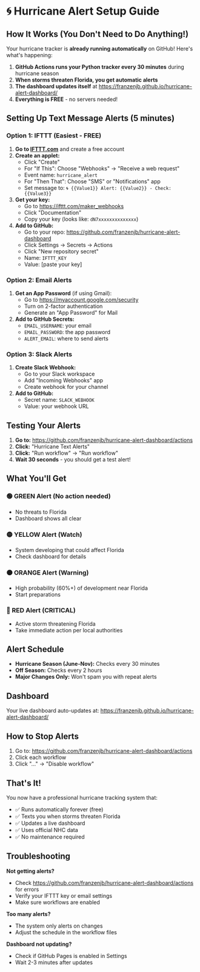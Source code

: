 # 🌀 Hurricane Alert Setup Guide

## How It Works (You Don't Need to Do Anything!)

Your hurricane tracker is **already running automatically** on GitHub! Here's what's happening:

1. **GitHub Actions runs your Python tracker every 30 minutes** during hurricane season
2. **When storms threaten Florida, you get automatic alerts**
3. **The dashboard updates itself** at https://franzenjb.github.io/hurricane-alert-dashboard/
4. **Everything is FREE** - no servers needed!

## Setting Up Text Message Alerts (5 minutes)

### Option 1: IFTTT (Easiest - FREE)

1. **Go to [IFTTT.com](https://ifttt.com)** and create a free account
2. **Create an applet:**
   - Click "Create" 
   - For "If This": Choose "Webhooks" → "Receive a web request"
   - Event name: `hurricane_alert`
   - For "Then That": Choose "SMS" or "Notifications" app
   - Set message to: `🌀 {{Value1}} Alert: {{Value2}} - Check: {{Value3}}`
3. **Get your key:**
   - Go to https://ifttt.com/maker_webhooks
   - Click "Documentation"
   - Copy your key (looks like: `dN7xxxxxxxxxxxxxx`)
4. **Add to GitHub:**
   - Go to your repo: https://github.com/franzenjb/hurricane-alert-dashboard
   - Click Settings → Secrets → Actions
   - Click "New repository secret"
   - Name: `IFTTT_KEY`
   - Value: [paste your key]

### Option 2: Email Alerts

1. **Get an App Password** (if using Gmail):
   - Go to https://myaccount.google.com/security
   - Turn on 2-factor authentication
   - Generate an "App Password" for Mail
2. **Add to GitHub Secrets:**
   - `EMAIL_USERNAME`: your email
   - `EMAIL_PASSWORD`: the app password
   - `ALERT_EMAIL`: where to send alerts

### Option 3: Slack Alerts

1. **Create Slack Webhook:**
   - Go to your Slack workspace
   - Add "Incoming Webhooks" app
   - Create webhook for your channel
2. **Add to GitHub:**
   - Secret name: `SLACK_WEBHOOK`
   - Value: your webhook URL

## Testing Your Alerts

1. **Go to:** https://github.com/franzenjb/hurricane-alert-dashboard/actions
2. **Click:** "Hurricane Text Alerts"
3. **Click:** "Run workflow" → "Run workflow"
4. **Wait 30 seconds** - you should get a test alert!

## What You'll Get

### 🟢 GREEN Alert (No action needed)
- No threats to Florida
- Dashboard shows all clear

### 🟡 YELLOW Alert (Watch)
- System developing that could affect Florida
- Check dashboard for details

### 🟠 ORANGE Alert (Warning)
- High probability (60%+) of development near Florida
- Start preparations

### 🔴 RED Alert (CRITICAL)
- Active storm threatening Florida
- Take immediate action per local authorities

## Alert Schedule

- **Hurricane Season (June-Nov):** Checks every 30 minutes
- **Off Season:** Checks every 2 hours
- **Major Changes Only:** Won't spam you with repeat alerts

## Dashboard

Your live dashboard auto-updates at:
https://franzenjb.github.io/hurricane-alert-dashboard/

## How to Stop Alerts

1. Go to: https://github.com/franzenjb/hurricane-alert-dashboard/actions
2. Click each workflow
3. Click "..." → "Disable workflow"

## That's It!

You now have a professional hurricane tracking system that:
- ✅ Runs automatically forever (free)
- ✅ Texts you when storms threaten Florida
- ✅ Updates a live dashboard
- ✅ Uses official NHC data
- ✅ No maintenance required

## Troubleshooting

**Not getting alerts?**
- Check https://github.com/franzenjb/hurricane-alert-dashboard/actions for errors
- Verify your IFTTT key or email settings
- Make sure workflows are enabled

**Too many alerts?**
- The system only alerts on changes
- Adjust the schedule in the workflow files

**Dashboard not updating?**
- Check if GitHub Pages is enabled in Settings
- Wait 2-3 minutes after updates